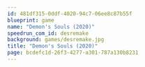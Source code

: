 ```yaml
---
id: 481df315-0ddf-4020-94c7-06ee8c87b55f
blueprint: game
name: "Demon's Souls (2020)"
speedrun_com_id: desremake
background: games/desremake.jpg
title: "Demon's Souls (2020)"
page: bcdefc1d-26f3-4277-a301-787a130b8231
---
```

